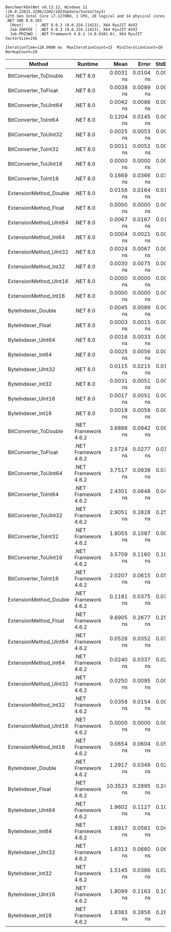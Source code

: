 ```

BenchmarkDotNet v0.13.12, Windows 11 (10.0.22631.3296/23H2/2023Update/SunValley3)
12th Gen Intel Core i7-12700H, 1 CPU, 20 logical and 14 physical cores
.NET SDK 8.0.103
  [Host]     : .NET 8.0.3 (8.0.324.11423), X64 RyuJIT AVX2
  Job-ZHKFEE : .NET 8.0.3 (8.0.324.11423), X64 RyuJIT AVX2
  Job-PRZSWO : .NET Framework 4.8.1 (4.8.9181.0), X64 RyuJIT VectorSize=256

IterationTime=120.0000 ms  MaxIterationCount=15  MinIterationCount=10  
WarmupCount=10  

```

| Method                 | Runtime              |       Mean |     Error |    StdDev |     Median |  Ratio | RatioSD |
|------------------------|----------------------|-----------:|----------:|----------:|-----------:|-------:|--------:|
| BitConverter_ToDouble  | .NET 8.0             |  0.0031 ns | 0.0104 ns | 0.0062 ns |  0.0000 ns |  0.022 |    0.04 |
| BitConverter_ToFloat   | .NET 8.0             |  0.0038 ns | 0.0089 ns | 0.0046 ns |  0.0014 ns |  0.022 |    0.03 |
| BitConverter_ToUInt64  | .NET 8.0             |  0.0042 ns | 0.0086 ns | 0.0051 ns |  0.0024 ns |  0.030 |    0.04 |
| BitConverter_ToInt64   | .NET 8.0             |  0.1204 ns | 0.0145 ns | 0.0096 ns |  0.1235 ns |  0.804 |    0.12 |
| BitConverter_ToUInt32  | .NET 8.0             |  0.0025 ns | 0.0053 ns | 0.0035 ns |  0.0011 ns |  0.015 |    0.02 |
| BitConverter_ToInt32   | .NET 8.0             |  0.0011 ns | 0.0052 ns | 0.0034 ns |  0.0000 ns |  0.007 |    0.02 |
| BitConverter_ToUInt16  | .NET 8.0             |  0.0000 ns | 0.0000 ns | 0.0000 ns |  0.0000 ns |  0.000 |    0.00 |
| BitConverter_ToInt16   | .NET 8.0             |  0.1669 ns | 0.0366 ns | 0.0324 ns |  0.1590 ns |  1.000 |    0.00 |
| ExtensionMethod_Double | .NET 8.0             |  0.0156 ns | 0.0164 ns | 0.0118 ns |  0.0155 ns |  0.098 |    0.07 |
| ExtensionMethod_Float  | .NET 8.0             |  0.0000 ns | 0.0000 ns | 0.0000 ns |  0.0000 ns |  0.000 |    0.00 |
| ExtensionMethod_UInt64 | .NET 8.0             |  0.0067 ns | 0.0167 ns | 0.0130 ns |  0.0000 ns |  0.047 |    0.10 |
| ExtensionMethod_Int64  | .NET 8.0             |  0.0004 ns | 0.0021 ns | 0.0012 ns |  0.0000 ns |  0.002 |    0.01 |
| ExtensionMethod_UInt32 | .NET 8.0             |  0.0024 ns | 0.0067 ns | 0.0044 ns |  0.0000 ns |  0.015 |    0.03 |
| ExtensionMethod_Int32  | .NET 8.0             |  0.0030 ns | 0.0075 ns | 0.0045 ns |  0.0000 ns |  0.018 |    0.02 |
| ExtensionMethod_UInt16 | .NET 8.0             |  0.0000 ns | 0.0000 ns | 0.0000 ns |  0.0000 ns |  0.000 |    0.00 |
| ExtensionMethod_Int16  | .NET 8.0             |  0.0000 ns | 0.0000 ns | 0.0000 ns |  0.0000 ns |  0.000 |    0.00 |
| ByteIndexer_Double     | .NET 8.0             |  0.0045 ns | 0.0089 ns | 0.0059 ns |  0.0013 ns |  0.034 |    0.05 |
| ByteIndexer_Float      | .NET 8.0             |  0.0003 ns | 0.0015 ns | 0.0010 ns |  0.0000 ns |  0.003 |    0.01 |
| ByteIndexer_UInt64     | .NET 8.0             |  0.0016 ns | 0.0033 ns | 0.0022 ns |  0.0006 ns |  0.009 |    0.01 |
| ByteIndexer_Int64      | .NET 8.0             |  0.0025 ns | 0.0056 ns | 0.0037 ns |  0.0000 ns |  0.018 |    0.03 |
| ByteIndexer_UInt32     | .NET 8.0             |  0.0115 ns | 0.0215 ns | 0.0143 ns |  0.0035 ns |  0.087 |    0.11 |
| ByteIndexer_Int32      | .NET 8.0             |  0.0031 ns | 0.0051 ns | 0.0034 ns |  0.0025 ns |  0.023 |    0.02 |
| ByteIndexer_UInt16     | .NET 8.0             |  0.0017 ns | 0.0051 ns | 0.0034 ns |  0.0000 ns |  0.012 |    0.02 |
| ByteIndexer_Int16      | .NET 8.0             |  0.0018 ns | 0.0058 ns | 0.0039 ns |  0.0000 ns |  0.013 |    0.03 |
| BitConverter_ToDouble  | .NET Framework 4.6.2 |  3.6886 ns | 0.0942 ns | 0.0881 ns |  3.6744 ns | 22.846 |    4.41 |
| BitConverter_ToFloat   | .NET Framework 4.6.2 |  2.5724 ns | 0.0277 ns | 0.0165 ns |  2.5720 ns | 17.129 |    2.66 |
| BitConverter_ToUInt64  | .NET Framework 4.6.2 |  3.7517 ns | 0.0938 ns | 0.0732 ns |  3.7204 ns | 23.891 |    4.63 |
| BitConverter_ToInt64   | .NET Framework 4.6.2 |  2.4301 ns | 0.0648 ns | 0.0468 ns |  2.4170 ns | 15.865 |    2.56 |
| BitConverter_ToUInt32  | .NET Framework 4.6.2 |  2.9051 ns | 0.2828 ns | 0.2507 ns |  2.8019 ns | 18.102 |    4.32 |
| BitConverter_ToInt32   | .NET Framework 4.6.2 |  1.8055 ns | 0.1087 ns | 0.0964 ns |  1.7739 ns | 11.143 |    1.93 |
| BitConverter_ToUInt16  | .NET Framework 4.6.2 |  3.5709 ns | 0.1160 ns | 0.1028 ns |  3.5626 ns | 22.119 |    4.16 |
| BitConverter_ToInt16   | .NET Framework 4.6.2 |  2.0207 ns | 0.0615 ns | 0.0545 ns |  2.0236 ns | 12.515 |    2.29 |
| ExtensionMethod_Double | .NET Framework 4.6.2 |  0.1181 ns | 0.0375 ns | 0.0351 ns |  0.1082 ns |  0.739 |    0.23 |
| ExtensionMethod_Float  | .NET Framework 4.6.2 |  9.8905 ns | 0.2677 ns | 0.2504 ns |  9.8812 ns | 61.304 |   12.04 |
| ExtensionMethod_UInt64 | .NET Framework 4.6.2 |  0.0526 ns | 0.0352 ns | 0.0330 ns |  0.0610 ns |  0.337 |    0.22 |
| ExtensionMethod_Int64  | .NET Framework 4.6.2 |  0.0240 ns | 0.0337 ns | 0.0299 ns |  0.0154 ns |  0.126 |    0.14 |
| ExtensionMethod_UInt32 | .NET Framework 4.6.2 |  0.0250 ns | 0.0095 ns | 0.0063 ns |  0.0268 ns |  0.167 |    0.05 |
| ExtensionMethod_Int32  | .NET Framework 4.6.2 |  0.0358 ns | 0.0154 ns | 0.0080 ns |  0.0352 ns |  0.229 |    0.06 |
| ExtensionMethod_UInt16 | .NET Framework 4.6.2 |  0.0000 ns | 0.0000 ns | 0.0000 ns |  0.0000 ns |  0.000 |    0.00 |
| ExtensionMethod_Int16  | .NET Framework 4.6.2 |  0.0654 ns | 0.0604 ns | 0.0565 ns |  0.0773 ns |  0.429 |    0.33 |
| ByteIndexer_Double     | .NET Framework 4.6.2 |  1.2917 ns | 0.0349 ns | 0.0231 ns |  1.2928 ns |  8.653 |    1.30 |
| ByteIndexer_Float      | .NET Framework 4.6.2 | 10.3523 ns | 0.2895 ns | 0.2418 ns | 10.3345 ns | 64.664 |   12.60 |
| ByteIndexer_UInt64     | .NET Framework 4.6.2 |  1.9602 ns | 0.1127 ns | 0.1054 ns |  1.9538 ns | 12.181 |    2.37 |
| ByteIndexer_Int64      | .NET Framework 4.6.2 |  1.8917 ns | 0.0561 ns | 0.0497 ns |  1.8937 ns | 11.738 |    2.34 |
| ByteIndexer_UInt32     | .NET Framework 4.6.2 |  1.6313 ns | 0.0660 ns | 0.0618 ns |  1.6493 ns | 10.077 |    1.90 |
| ByteIndexer_Int32      | .NET Framework 4.6.2 |  1.5145 ns | 0.0386 ns | 0.0229 ns |  1.5091 ns | 10.094 |    1.64 |
| ByteIndexer_UInt16     | .NET Framework 4.6.2 |  1.8099 ns | 0.1163 ns | 0.1031 ns |  1.7853 ns | 11.241 |    2.31 |
| ByteIndexer_Int16      | .NET Framework 4.6.2 |  1.8383 ns | 0.2858 ns | 0.2673 ns |  1.7762 ns | 11.652 |    3.02 |
